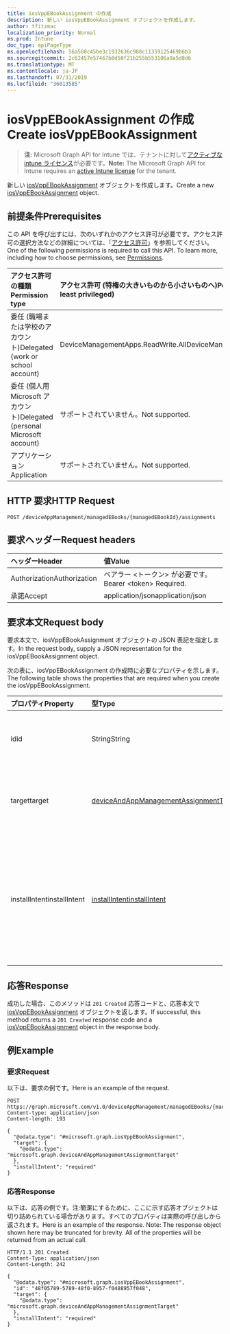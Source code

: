 ```yaml
---
title: iosVppEBookAssignment の作成
description: 新しい iosVppEBookAssignment オブジェクトを作成します。
author: tfitzmac
localization_priority: Normal
ms.prod: Intune
doc_type: apiPageType
ms.openlocfilehash: 56a560c45be3c1932636c988c11359125469b6b3
ms.sourcegitcommit: 2c62457e57467b8d50f21b255b553106a9a5d8d6
ms.translationtype: MT
ms.contentlocale: ja-JP
ms.lasthandoff: 07/31/2019
ms.locfileid: "36013585"
---
```

# <a name="create-iosvppebookassignment"></a><span data-ttu-id="9a6c6-103">iosVppEBookAssignment の作成</span><span class="sxs-lookup"><span data-stu-id="9a6c6-103">Create iosVppEBookAssignment</span></span>

> <span data-ttu-id="9a6c6-104">**注:** Microsoft Graph API for Intune では、テナントに対して[アクティブな intune ライセンス](https://go.microsoft.com/fwlink/?linkid=839381)が必要です。</span><span class="sxs-lookup"><span data-stu-id="9a6c6-104">**Note:** The Microsoft Graph API for Intune requires an [active Intune license](https://go.microsoft.com/fwlink/?linkid=839381) for the tenant.</span></span>

<span data-ttu-id="9a6c6-105">新しい [iosVppEBookAssignment](../resources/intune-books-iosvppebookassignment.md) オブジェクトを作成します。</span><span class="sxs-lookup"><span data-stu-id="9a6c6-105">Create a new [iosVppEBookAssignment](../resources/intune-books-iosvppebookassignment.md) object.</span></span>

## <a name="prerequisites"></a><span data-ttu-id="9a6c6-106">前提条件</span><span class="sxs-lookup"><span data-stu-id="9a6c6-106">Prerequisites</span></span>
<span data-ttu-id="9a6c6-p101">この API を呼び出すには、次のいずれかのアクセス許可が必要です。アクセス許可の選択方法などの詳細については、「[アクセス許可](/graph/permissions-reference)」を参照してください。</span><span class="sxs-lookup"><span data-stu-id="9a6c6-p101">One of the following permissions is required to call this API. To learn more, including how to choose permissions, see [Permissions](/graph/permissions-reference).</span></span>

|<span data-ttu-id="9a6c6-109">アクセス許可の種類</span><span class="sxs-lookup"><span data-stu-id="9a6c6-109">Permission type</span></span>|<span data-ttu-id="9a6c6-110">アクセス許可 (特権の大きいものから小さいものへ)</span><span class="sxs-lookup"><span data-stu-id="9a6c6-110">Permissions (from most to least privileged)</span></span>|
|:---|:---|
|<span data-ttu-id="9a6c6-111">委任 (職場または学校のアカウント)</span><span class="sxs-lookup"><span data-stu-id="9a6c6-111">Delegated (work or school account)</span></span>|<span data-ttu-id="9a6c6-112">DeviceManagementApps.ReadWrite.All</span><span class="sxs-lookup"><span data-stu-id="9a6c6-112">DeviceManagementApps.ReadWrite.All</span></span>|
|<span data-ttu-id="9a6c6-113">委任 (個人用 Microsoft アカウント)</span><span class="sxs-lookup"><span data-stu-id="9a6c6-113">Delegated (personal Microsoft account)</span></span>|<span data-ttu-id="9a6c6-114">サポートされていません。</span><span class="sxs-lookup"><span data-stu-id="9a6c6-114">Not supported.</span></span>|
|<span data-ttu-id="9a6c6-115">アプリケーション</span><span class="sxs-lookup"><span data-stu-id="9a6c6-115">Application</span></span>|<span data-ttu-id="9a6c6-116">サポートされていません。</span><span class="sxs-lookup"><span data-stu-id="9a6c6-116">Not supported.</span></span>|

## <a name="http-request"></a><span data-ttu-id="9a6c6-117">HTTP 要求</span><span class="sxs-lookup"><span data-stu-id="9a6c6-117">HTTP Request</span></span>
<!-- {
  "blockType": "ignored"
}
-->
``` http
POST /deviceAppManagement/managedEBooks/{managedEBookId}/assignments
```

## <a name="request-headers"></a><span data-ttu-id="9a6c6-118">要求ヘッダー</span><span class="sxs-lookup"><span data-stu-id="9a6c6-118">Request headers</span></span>
|<span data-ttu-id="9a6c6-119">ヘッダー</span><span class="sxs-lookup"><span data-stu-id="9a6c6-119">Header</span></span>|<span data-ttu-id="9a6c6-120">値</span><span class="sxs-lookup"><span data-stu-id="9a6c6-120">Value</span></span>|
|:---|:---|
|<span data-ttu-id="9a6c6-121">Authorization</span><span class="sxs-lookup"><span data-stu-id="9a6c6-121">Authorization</span></span>|<span data-ttu-id="9a6c6-122">ベアラー &lt;トークン&gt; が必要です。</span><span class="sxs-lookup"><span data-stu-id="9a6c6-122">Bearer &lt;token&gt; Required.</span></span>|
|<span data-ttu-id="9a6c6-123">承諾</span><span class="sxs-lookup"><span data-stu-id="9a6c6-123">Accept</span></span>|<span data-ttu-id="9a6c6-124">application/json</span><span class="sxs-lookup"><span data-stu-id="9a6c6-124">application/json</span></span>|

## <a name="request-body"></a><span data-ttu-id="9a6c6-125">要求本文</span><span class="sxs-lookup"><span data-stu-id="9a6c6-125">Request body</span></span>
<span data-ttu-id="9a6c6-126">要求本文で、iosVppEBookAssignment オブジェクトの JSON 表記を指定します。</span><span class="sxs-lookup"><span data-stu-id="9a6c6-126">In the request body, supply a JSON representation for the iosVppEBookAssignment object.</span></span>

<span data-ttu-id="9a6c6-127">次の表に、iosVppEBookAssignment の作成時に必要なプロパティを示します。</span><span class="sxs-lookup"><span data-stu-id="9a6c6-127">The following table shows the properties that are required when you create the iosVppEBookAssignment.</span></span>

|<span data-ttu-id="9a6c6-128">プロパティ</span><span class="sxs-lookup"><span data-stu-id="9a6c6-128">Property</span></span>|<span data-ttu-id="9a6c6-129">型</span><span class="sxs-lookup"><span data-stu-id="9a6c6-129">Type</span></span>|<span data-ttu-id="9a6c6-130">説明</span><span class="sxs-lookup"><span data-stu-id="9a6c6-130">Description</span></span>|
|:---|:---|:---|
|<span data-ttu-id="9a6c6-131">id</span><span class="sxs-lookup"><span data-stu-id="9a6c6-131">id</span></span>|<span data-ttu-id="9a6c6-132">String</span><span class="sxs-lookup"><span data-stu-id="9a6c6-132">String</span></span>|<span data-ttu-id="9a6c6-133">エンティティのキー。</span><span class="sxs-lookup"><span data-stu-id="9a6c6-133">Key of the entity.</span></span> <span data-ttu-id="9a6c6-134">[managedEBookAssignment](../resources/intune-books-managedebookassignment.md) から継承します</span><span class="sxs-lookup"><span data-stu-id="9a6c6-134">Inherited from [managedEBookAssignment](../resources/intune-books-managedebookassignment.md)</span></span>|
|<span data-ttu-id="9a6c6-135">target</span><span class="sxs-lookup"><span data-stu-id="9a6c6-135">target</span></span>|[<span data-ttu-id="9a6c6-136">deviceAndAppManagementAssignmentTarget</span><span class="sxs-lookup"><span data-stu-id="9a6c6-136">deviceAndAppManagementAssignmentTarget</span></span>](../resources/intune-shared-deviceandappmanagementassignmenttarget.md)|<span data-ttu-id="9a6c6-137">電子ブックの割り当て先。</span><span class="sxs-lookup"><span data-stu-id="9a6c6-137">The assignment target for eBook.</span></span> <span data-ttu-id="9a6c6-138">[managedEBookAssignment](../resources/intune-books-managedebookassignment.md) から継承します</span><span class="sxs-lookup"><span data-stu-id="9a6c6-138">Inherited from [managedEBookAssignment](../resources/intune-books-managedebookassignment.md)</span></span>|
|<span data-ttu-id="9a6c6-139">installIntent</span><span class="sxs-lookup"><span data-stu-id="9a6c6-139">installIntent</span></span>|[<span data-ttu-id="9a6c6-140">installIntent</span><span class="sxs-lookup"><span data-stu-id="9a6c6-140">installIntent</span></span>](../resources/intune-shared-installintent.md)|<span data-ttu-id="9a6c6-141">電子ブックのインストールの目的。</span><span class="sxs-lookup"><span data-stu-id="9a6c6-141">The install intent for eBook.</span></span> <span data-ttu-id="9a6c6-142">[Managedebookassignment](../resources/intune-books-managedebookassignment.md)から継承します。</span><span class="sxs-lookup"><span data-stu-id="9a6c6-142">Inherited from [managedEBookAssignment](../resources/intune-books-managedebookassignment.md).</span></span> <span data-ttu-id="9a6c6-143">可能な値は、`available`、`required`、`uninstall`、`availableWithoutEnrollment` です。</span><span class="sxs-lookup"><span data-stu-id="9a6c6-143">Possible values are: `available`, `required`, `uninstall`, `availableWithoutEnrollment`.</span></span>|



## <a name="response"></a><span data-ttu-id="9a6c6-144">応答</span><span class="sxs-lookup"><span data-stu-id="9a6c6-144">Response</span></span>
<span data-ttu-id="9a6c6-145">成功した場合、このメソッドは `201 Created` 応答コードと、応答本文で [iosVppEBookAssignment](../resources/intune-books-iosvppebookassignment.md) オブジェクトを返します。</span><span class="sxs-lookup"><span data-stu-id="9a6c6-145">If successful, this method returns a `201 Created` response code and a [iosVppEBookAssignment](../resources/intune-books-iosvppebookassignment.md) object in the response body.</span></span>

## <a name="example"></a><span data-ttu-id="9a6c6-146">例</span><span class="sxs-lookup"><span data-stu-id="9a6c6-146">Example</span></span>

### <a name="request"></a><span data-ttu-id="9a6c6-147">要求</span><span class="sxs-lookup"><span data-stu-id="9a6c6-147">Request</span></span>
<span data-ttu-id="9a6c6-148">以下は、要求の例です。</span><span class="sxs-lookup"><span data-stu-id="9a6c6-148">Here is an example of the request.</span></span>
``` http
POST https://graph.microsoft.com/v1.0/deviceAppManagement/managedEBooks/{managedEBookId}/assignments
Content-type: application/json
Content-length: 193

{
  "@odata.type": "#microsoft.graph.iosVppEBookAssignment",
  "target": {
    "@odata.type": "microsoft.graph.deviceAndAppManagementAssignmentTarget"
  },
  "installIntent": "required"
}
```

### <a name="response"></a><span data-ttu-id="9a6c6-149">応答</span><span class="sxs-lookup"><span data-stu-id="9a6c6-149">Response</span></span>
<span data-ttu-id="9a6c6-p105">以下は、応答の例です。注:簡潔にするために、ここに示す応答オブジェクトは切り詰められている場合があります。すべてのプロパティは実際の呼び出しから返されます。</span><span class="sxs-lookup"><span data-stu-id="9a6c6-p105">Here is an example of the response. Note: The response object shown here may be truncated for brevity. All of the properties will be returned from an actual call.</span></span>
``` http
HTTP/1.1 201 Created
Content-Type: application/json
Content-Length: 242

{
  "@odata.type": "#microsoft.graph.iosVppEBookAssignment",
  "id": "48f05789-5789-48f0-8957-f0488957f048",
  "target": {
    "@odata.type": "microsoft.graph.deviceAndAppManagementAssignmentTarget"
  },
  "installIntent": "required"
}
```



